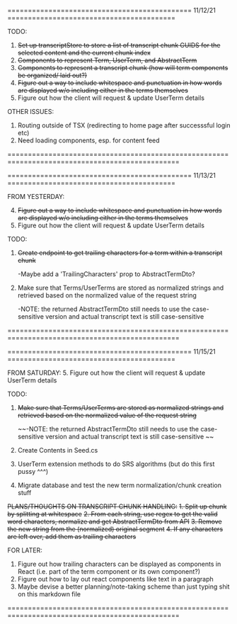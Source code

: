 ============================================= 11/12/21 =========================================

TODO:

1. ~~Set up transcriptStore to store a list of transcript chunk GUIDS for the selected content and the current chunk index~~
2. ~~Components to represent Term, UserTerm, and AbstractTerm~~
3. ~~Components to represent a transcript chunk (how will term components be organized/ laid out?)~~
4. ~~Figure out a way to include whitespace and punctuation in how words are displayed w/o including either in the terms themselves~~
5. Figure out how the client will request & update UserTerm details

OTHER ISSUES:

1. Routing outside of TSX (redirecting to home page after successsful login etc)
2. Need loading components, esp. for content feed

================================================================================================

============================================= 11/13/21 =========================================

FROM YESTERDAY:

4. ~~Figure out a way to include whitespace and punctuation in how words are displayed w/o including either in the terms themselves~~
5. Figure out how the client will request & update UserTerm details

TODO:
1. ~~Create endpoint to get trailing characters for a term within a transcript chunk~~ 
    
    -Maybe add a 'TrailingCharacters' prop to AbstractTermDto?
2. Make sure that Terms/UserTerms are stored as normalized strings and retrieved based on the normalized value of the request string

    -NOTE: the returned AbstractTermDto still needs to use the case-sensitive version and actual transcript text is still case-sensitive 

================================================================================================

============================================= 11/15/21 =========================================

FROM SATURDAY:
5. Figure out how the client will request & update UserTerm details

TODO:
    
1. ~~Make sure that Terms/UserTerms are stored as normalized strings and retrieved based on the normalized value of the request string~~

    ~~-NOTE: the returned AbstractTermDto still needs to use the case-sensitive version and actual transcript text is still case-sensitive ~~
2. Create Contents in Seed.cs
3. UserTerm extension methods to do SRS algorithms (but do this first pussy ^^^)
4. Migrate database and test the new term normalization/chunk creation stuff

~~PLANS/THOUGHTS ON TRANSCRIPT CHUNK HANDLING:~~
~~1. Split up chunk by splitting at whitespace~~
~~2. From each string, use regex to get the valid word characters, normalize and get AbstractTermDto from API~~
~~3. Remove the new string from the (normalized) original segment~~
~~4. If any characters are left over, add them as trailing characters~~

FOR LATER:
1. Figure out how trailing characters can be displayed as components in React (i.e. part of the term component or its own component?)
2. Figure out how to lay out react components like text in a paragraph
3. Maybe devise a better planning/note-taking scheme than just typing shit on this markdown file

================================================================================================
